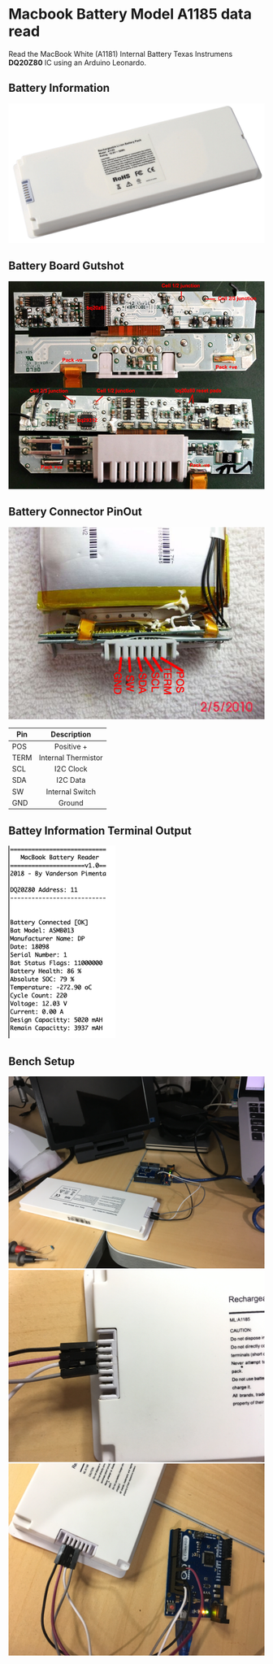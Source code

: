 # Macbook Battery Model A1185 data read

Read the MacBook White (A1181) Internal Battery Texas Instrumens **DQ20Z80** IC using an Arduino Leonardo.

## Battery Information

![](img/a1185.png)

## Battery Board Gutshot
![](img/A1181-battery-board.jpg)

## Battery Connector PinOut

![](img/A1185_pinout.png)

 Pin       | Description          
| ------------- |:-------------:
| POS     | Positive +
| TERM    | Internal Thermistor     
| SCL     | I2C Clock      
| SDA     | I2C Data  
| SW      | Internal Switch 
| GND     | Ground  

## Battey Information Terminal Output
![](img/terminal_output.png)

## Bench Setup
![](img/bench_1.jpg)
![](img/bench_2.jpg)
![](img/bench_3.jpg)
